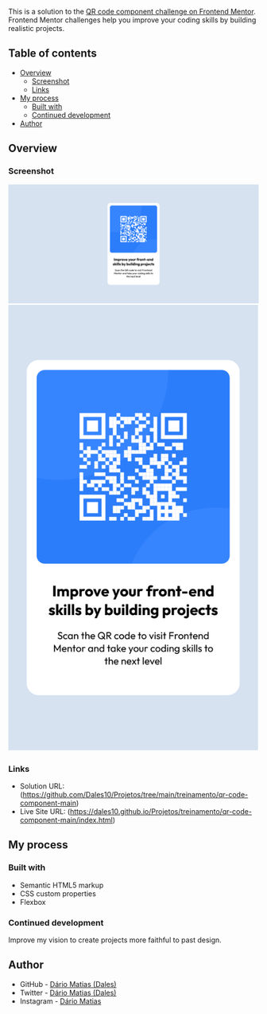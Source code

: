 This is a solution to the [QR code component challenge on Frontend Mentor](https://www.frontendmentor.io/challenges/qr-code-component-iux_sIO_H). Frontend Mentor challenges help you improve your coding skills by building realistic projects. 

## Table of contents

- [Overview](#overview)
  - [Screenshot](#screenshot)
  - [Links](#links)
- [My process](#my-process)
  - [Built with](#built-with)
  - [Continued development](#continued-development)
- [Author](#author)

## Overview

### Screenshot

![Screenshot in Desktop](./screenshots/printScreenDesktop.png)
![Screenshot in Iphone SE](./screenshots/printScreenIphoneSe.png)

### Links

- Solution URL: (https://github.com/Dales10/Projetos/tree/main/treinamento/qr-code-component-main)
- Live Site URL: (https://dales10.github.io/Projetos/treinamento/qr-code-component-main/index.html)

## My process

### Built with

- Semantic HTML5 markup
- CSS custom properties
- Flexbox

### Continued development
Improve my vision to create projects more faithful to past design.

## Author

- GitHub - [Dário Matias (Dales)](https://github.com/Dales10)
- Twitter - [Dário Matias (Dales)](https://twitter.com/Dales_Adelta)
- Instagram - [Dário Matias](https://www.instagram.com/dario_delta10/)
